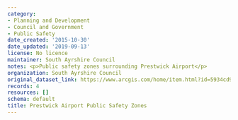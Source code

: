 ```yaml
---
category:
- Planning and Development
- Council and Government
- Public Safety
date_created: '2015-10-30'
date_updated: '2019-09-13'
license: No licence
maintainer: South Ayrshire Council
notes: <p>Public safety zones surrounding Prestwick Airport</p>
organization: South Ayrshire Council
original_dataset_link: https://www.arcgis.com/home/item.html?id=5934cd9303934b9ba4c23157ecb7bc40
records: 4
resources: []
schema: default
title: Prestwick Airport Public Safety Zones
---
```

